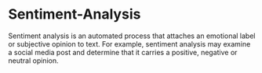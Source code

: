 # Sentiment-Analysis
Sentiment analysis is an automated process that attaches an emotional label or subjective opinion to text. For example, sentiment analysis may examine a social media post and determine that it carries a positive, negative or neutral opinion.
